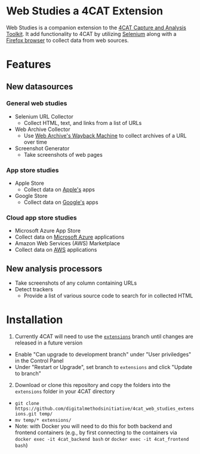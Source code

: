 # Web Studies a 4CAT Extension
Web Studies is a companion extension to the [4CAT Capture and Analysis Toolkit](https://github.com/digitalmethodsinitiative/4cat?tab=readme-ov-file#-4cat-capture-and-analysis-toolkit). It add functionality to 4CAT by utilizing [Selenium](https://www.selenium.dev/) along with a [Firefox browser](https://www.mozilla.org/en-US/firefox/) to collect data from web sources.

# Features
## New datasources
### General web studies
- Selenium URL Collector
  - Collect HTML, text, and links from a list of URLs
- Web Archive Collector
  - Use [Web Archive's Wayback Machine](https://web.archive.org/) to collect archives of a URL over time
- Screenshot Generator
  - Take screenshots of web pages
### App store studies
- Apple Store
  - Collect data on [Apple's](https://www.apple.com) apps
- Google Store
  - Collect data on [Google's](https://play.google.com/store/apps) apps
### Cloud app store studies
-  Microsoft Azure App Store
  - Collect data on [Microsoft Azure](https://azuremarketplace.microsoft.com/en-US/) applications
-  Amazon Web Services (AWS) Marketplace
  - Collect data on [AWS](https://azuremarketplace.microsoft.com/en-US/) applications

## New analysis processors
- Take screenshots of any column containing URLs
- Detect trackers
  - Provide a list of various source code to search for in collected HTML
 
# Installation
1. Currently 4CAT will need to use the [`extensions`](https://github.com/digitalmethodsinitiative/4cat/tree/extensions) branch until changes are released in a future version
 - Enable "Can upgrade to development branch" under "User priviledges" in the Control Panel
 - Under "Restart or Upgrade", set branch to `extensions` and click "Update to branch"
2. Download or clone this repository and copy the folders into the `extensions` folder in your 4CAT directory
  - `git clone https://github.com/digitalmethodsinitiative/4cat_web_studies_extensions.git temp/`
  - `mv temp/* extensions/`
  - Note: with Docker you will need to do this for both backend and frontend containers (e.g., by first connecting to the containers via `docker exec -it 4cat_backend bash` or `docker exec -it 4cat_frontend bash`)

